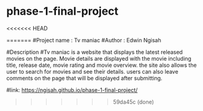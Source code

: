 # phase-1-final-project
<<<<<<< HEAD

=======
#Project name : Tv maniac
#Author : Edwin Ngisah

#Description
#Tv maniac is a website that displays the latest released movies on the page. Movie details are displayed with the movie including title, release date, movie rating and movie overview. the site also allows the user to search for movies and see their details. users can also leave comments on the page that will be displayed after submitting.

#link: https://ngisah.github.io/phase-1-final-project/
>>>>>>> 59da45c (done)
